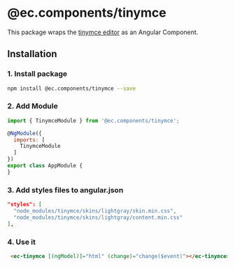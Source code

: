 # @ec.components/tinymce

This package wraps the [tinymce editor](https://github.com/tinymce/tinymce) as an Angular Component.

## Installation

### 1. Install package

```sh
npm install @ec.components/tinymce --save
```

### 2. Add Module

```js
import { TinymceModule } from '@ec.components/tinymce';

@NgModule({
  imports: [
    TinymceModule
  ]
})
export class AppModule {
}
```

### 3. Add styles files to angular.json

```json
"styles": [
  "node_modules/tinymce/skins/lightgray/skin.min.css",
  "node_modules/tinymce/skins/lightgray/content.min.css"
],
```

### 4. Use it

```html
 <ec-tinymce [(ngModel)]="html" (change)="change($event)"></ec-tinymce>
```
